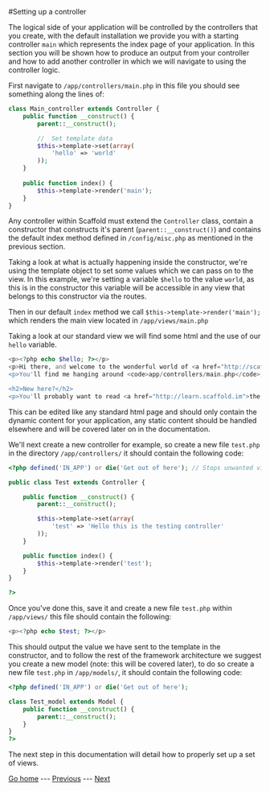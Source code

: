 #Setting up a controller

The logical side of your application will be controlled by the controllers that you create, with the default installation we provide you with a starting controller ```main``` which represents the index page of your application. In this section you will be shown how to produce an output from your controller and how to add another controller in which we will navigate to using the controller logic.

First navigate to ```/app/controllers/main.php``` in this file you should see something along the lines of:

```php
class Main_controller extends Controller {
	public function __construct() {
		parent::__construct();

		//  Set template data
		$this->template->set(array(
			'hello' => 'world'
		));
	}
	
	public function index() {
		$this->template->render('main');
	}
}
```

Any controller within Scaffold must extend the ```Controller``` class, contain a constructor that constructs it's parent (```parent::__construct()```) and contains the default index method defined in ```/config/misc.php``` as mentioned in the previous section.

Taking a look at what is actually happening inside the constructor, we're using the template object to set some values which we can pass on to the view. In this example, we're setting a variable ```$hello``` to the value ```world```, as this is in the constructor this variable will be accessible in any view that belongs to this constructor via the routes.

Then in our default ```index``` method we call ```$this->template->render('main');``` which renders the main view located in ```/app/views/main.php```

Taking a look at our standard view we will find some html and the use of our ```hello``` variable.

```php
<p><?php echo $hello; ?></p>
<p>Hi there, and welcome to the wonderful world of <a href="http://scaffold.im">Scaffold</a>! What you&rsquo;re looking at (that's me) is the default controller.</p>
<p>You'll find me hanging around <code>app/controllers/main.php</code>, and the view (that's the fancy HTML outputting bit) is in <code>app/views/main.php</code>.</p>

<h2>New here?</h2>
<p>You'll probably want to read <a href="http://learn.scaffold.im">the documentation</a> through first. Although Scaffold's pretty easy to pick up, looking at a codebase can be pretty overwhelming the first time. You'll also want to know Scaffold's hidden tips and tricks as well, no doubt.</p>
```

This can be edited like any standard html page and should only contain the dynamic content for your application, any static content should be handled elsewhere and will be covered later on in the documentation.

We'll next create a new controller for example, so create a new file ```test.php``` in the directory ```/app/controllers/``` it should contain the following code:

```php
<?php defined('IN_APP') or die('Get out of here'); // Stops unwanted visits

public class Test extends Controller {

	public function __construct() {
		parent::__construct();

		$this->template->set(array(
			'test' => 'Hello this is the testing controller'
		));
	}

	public function index() {
		$this->template->render('test');
	}
}

?>
```

Once you've done this, save it and create a new file ```test.php``` within ```/app/views/``` this file should contain the following:

```php
<p><?php echo $test; ?></p>
```

This should output the value we have sent to the template in the constructor, and to follow the rest of the framework architecture we suggest you create a new model (note: this will be covered later), to do so create a new file ```test.php``` in ```/app/models/```, it should contain the following code:

```php
<?php defined('IN_APP') or die('Get out of here');

class Test_model extends Model {
	public function __construct() {
		parent::__construct();
	}
}
?>
```
The next step in this documentation will detail how to properly set up a set of views.

[Go home](../README.md) ---
[Previous](setting-up-routes.md) ---
[Next](setting-up-a-view.md)
